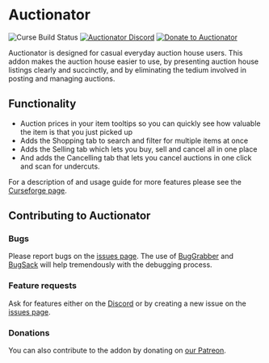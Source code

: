 # Auctionator
![Curse Build Status](https://github.com/Auctionator/Auctionator/workflows/Curse%20Build/badge.svg)
[![Auctionator Discord](https://img.shields.io/badge/discord-auctionator-blue.svg)](https://discord.gg/xgz75Pp)
[![Donate to Auctionator](https://img.shields.io/badge/paypal-donate-yellow.svg)](http://paypal.me/auctionator)

Auctionator is designed for casual everyday auction house users. This addon
makes the auction house easier to use, by presenting auction house listings
clearly and succinctly, and by eliminating the tedium involved in posting and
managing auctions.

## Functionality

* Auction prices in your item tooltips so you can quickly see how valuable the
  item is that you just picked up
* Adds the Shopping tab to search and filter for multiple items at once
* Adds the Selling tab which lets you buy, sell and cancel all in one place
* And adds the Cancelling tab that lets you cancel auctions in one click and
scan for undercuts.

For a description of and usage guide for more features please see the
[Curseforge page](https://www.curseforge.com/wow/addons/auctionator).

## Contributing to Auctionator

### Bugs

Please report bugs on the
[issues page](https://github.com/Auctionator/Auctionator/issues/new).
The use of 
[BugGrabber](https://www.curseforge.com/wow/addons/bug-grabber) and 
[BugSack](https://www.curseforge.com/wow/addons/bugsack) will help tremendously
with the debugging process.

### Feature requests

Ask for features either on the [Discord](https://discord.gg/xgz75Pp) or by
creating a new issue on the
[issues page](https://github.com/Auctionator/Auctionator/issues/new).

### Donations

You can also contribute to the addon by donating on [our Patreon](https://patreon.com/auctionator).

